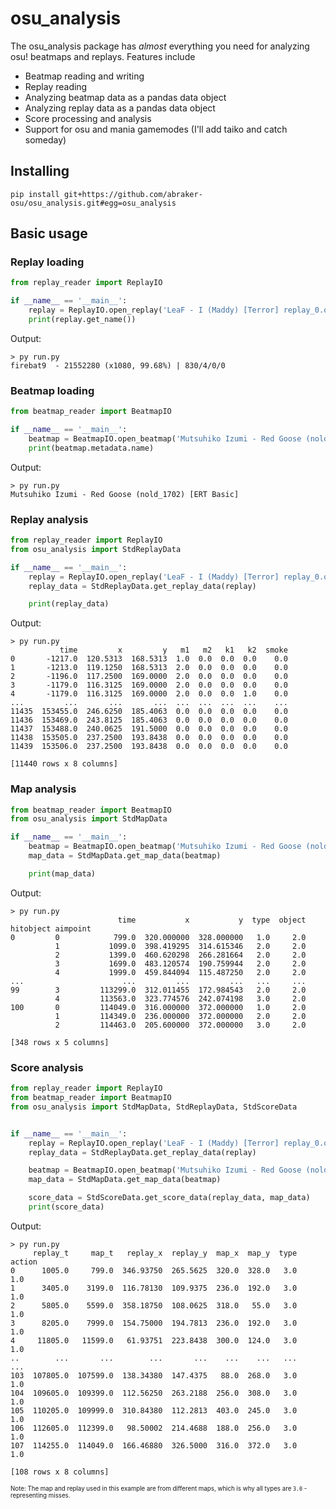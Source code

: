 # osu_analysis

The osu_analysis package has *almost* everything you need for analyzing osu! beatmaps and replays. Features include
- Beatmap reading and writing
- Replay reading
- Analyzing beatmap data as a pandas data object
- Analyzing replay data as a pandas data object
- Score processing and analysis
- Support for osu and mania gamemodes (I'll add taiko and catch someday)

## Installing

```
pip install git+https://github.com/abraker-osu/osu_analysis.git#egg=osu_analysis
```

## Basic usage

### Replay loading
```py
from replay_reader import ReplayIO

if __name__ == '__main__':
    replay = ReplayIO.open_replay('LeaF - I (Maddy) [Terror] replay_0.osr')
    print(replay.get_name())
```
Output:
```
> py run.py
firebat9  - 21552280 (x1080, 99.68%) | 830/4/0/0
```

### Beatmap loading
```py
from beatmap_reader import BeatmapIO

if __name__ == '__main__':
    beatmap = BeatmapIO.open_beatmap('Mutsuhiko Izumi - Red Goose (nold_1702) [ERT Basic].osu')
    print(beatmap.metadata.name)
```
Output:
```
> py run.py
Mutsuhiko Izumi - Red Goose (nold_1702) [ERT Basic]
```

### Replay analysis
```py
from replay_reader import ReplayIO
from osu_analysis import StdReplayData

if __name__ == '__main__':
    replay = ReplayIO.open_replay('LeaF - I (Maddy) [Terror] replay_0.osr')
    replay_data = StdReplayData.get_replay_data(replay)

    print(replay_data)
```
Output:
```
> py run.py
           time         x         y   m1   m2   k1   k2  smoke
0       -1217.0  120.5313  168.5313  1.0  0.0  0.0  0.0    0.0
1       -1213.0  119.1250  168.5313  2.0  0.0  0.0  0.0    0.0
2       -1196.0  117.2500  169.0000  2.0  0.0  0.0  0.0    0.0
3       -1179.0  116.3125  169.0000  2.0  0.0  0.0  0.0    0.0
4       -1179.0  116.3125  169.0000  2.0  0.0  0.0  1.0    0.0
...         ...       ...       ...  ...  ...  ...  ...    ...
11435  153455.0  246.6250  185.4063  0.0  0.0  0.0  0.0    0.0
11436  153469.0  243.8125  185.4063  0.0  0.0  0.0  0.0    0.0
11437  153488.0  240.0625  191.5000  0.0  0.0  0.0  0.0    0.0
11438  153505.0  237.2500  193.8438  0.0  0.0  0.0  0.0    0.0
11439  153506.0  237.2500  193.8438  0.0  0.0  0.0  0.0    0.0

[11440 rows x 8 columns]
```

### Map analysis
```py
from beatmap_reader import BeatmapIO
from osu_analysis import StdMapData

if __name__ == '__main__':
    beatmap = BeatmapIO.open_beatmap('Mutsuhiko Izumi - Red Goose (nold_1702) [ERT Basic].osu')
    map_data = StdMapData.get_map_data(beatmap)

    print(map_data)
```
Output:
```
> py run.py
                        time           x           y  type  object
hitobject aimpoint
0         0            799.0  320.000000  328.000000   1.0     2.0
          1           1099.0  398.419295  314.615346   2.0     2.0
          2           1399.0  460.620298  266.281664   2.0     2.0
          3           1699.0  483.120574  190.759944   2.0     2.0
          4           1999.0  459.844094  115.487250   2.0     2.0
...                      ...         ...         ...   ...     ...
99        3         113299.0  312.011455  172.984543   2.0     2.0
          4         113563.0  323.774576  242.074198   3.0     2.0
100       0         114049.0  316.000000  372.000000   1.0     2.0
          1         114349.0  236.000000  372.000000   2.0     2.0
          2         114463.0  205.600000  372.000000   3.0     2.0

[348 rows x 5 columns]
```

### Score analysis
```py
from replay_reader import ReplayIO
from beatmap_reader import BeatmapIO
from osu_analysis import StdMapData, StdReplayData, StdScoreData


if __name__ == '__main__':
    replay = ReplayIO.open_replay('LeaF - I (Maddy) [Terror] replay_0.osr')
    replay_data = StdReplayData.get_replay_data(replay)

    beatmap = BeatmapIO.open_beatmap('Mutsuhiko Izumi - Red Goose (nold_1702) [ERT Basic].osu')
    map_data = StdMapData.get_map_data(beatmap)

    score_data = StdScoreData.get_score_data(replay_data, map_data)
    print(score_data)
```
Output:
```
> py run.py
     replay_t     map_t   replay_x  replay_y  map_x  map_y  type  action
0      1005.0     799.0  346.93750  265.5625  320.0  328.0   3.0     1.0
1      3405.0    3199.0  116.78130  109.9375  236.0  192.0   3.0     1.0
2      5805.0    5599.0  358.18750  108.0625  318.0   55.0   3.0     1.0
3      8205.0    7999.0  154.75000  194.7813  236.0  192.0   3.0     1.0
4     11805.0   11599.0   61.93751  223.8438  300.0  124.0   3.0     1.0
..        ...       ...        ...       ...    ...    ...   ...     ...
103  107805.0  107599.0  138.34380  147.4375   88.0  268.0   3.0     1.0
104  109605.0  109399.0  112.56250  263.2188  256.0  308.0   3.0     1.0
105  110205.0  109999.0  310.84380  112.2813  403.0  245.0   3.0     1.0
106  112605.0  112399.0   98.50002  214.4688  188.0  256.0   3.0     1.0
107  114255.0  114049.0  166.46880  326.5000  316.0  372.0   3.0     1.0

[108 rows x 8 columns]
```
<sub><sup>Note: The map and replay used in this example are from different maps, which is why all types are `3.0` - representing misses.</sup></sub>
